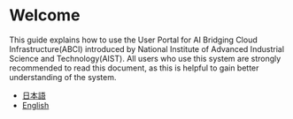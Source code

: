# Welcome

This guide explains how to use the User Portal for AI Bridging Cloud Infrastructure(ABCI) introduced by National Institute of Advanced Industrial Science and Technology(AIST). All users who use this system are strongly recommended to read this document, as this is helpful to gain better understanding of the system.

* [日本語](https://portal.abci.ai/docs/portal/ja/)
* [English](https://portal.abci.ai/docs/portal/en/)
